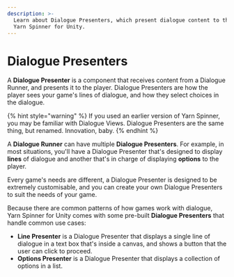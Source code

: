 ```yaml
---
description: >-
  Learn about Dialogue Presenters, which present dialogue content to the user in
  Yarn Spinner for Unity.
---
```


# Dialogue Presenters

A **Dialogue Presenter** is a component that receives content from a Dialogue Runner, and presents it to the player. Dialogue Presenters are how the player sees your game's lines of dialogue, and how they select choices in the dialogue.

{% hint style="warning" %}
If you used an earlier version of Yarn Spinner, you may be familiar with Dialogue Views. Dialogue Presenters are the same thing, but renamed. Innovation, baby.
{% endhint %}

A **Dialogue Runner** can have multiple **Dialogue Presenters**. For example, in most situations, you'll have a Dialogue Presenter that's designed to display **lines** of dialogue and another that's in charge of displaying **options** to the player.

Every game's needs are different, a Dialogue Presenter is designed to be extremely customisable, and you can create your own Dialogue Presenters to suit the needs of your game.

Because there are common patterns of how games work with dialogue, Yarn Spinner for Unity comes with some pre-built **Dialogue Presenters** that handle common use cases:

* **Line Presenter** is a Dialogue Presenter that displays a single line of dialogue in a text box that's inside a canvas, and shows a button that the user can click to proceed.
* **Options Presenter** is a Dialogue Presenter that displays a collection of options in a list.